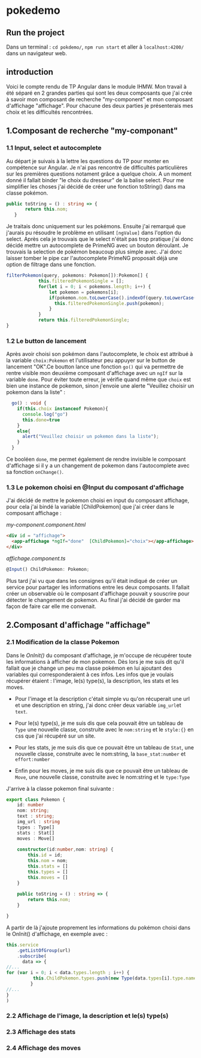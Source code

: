 # pokedemo

## Run the project

Dans un terminal : `cd pokdemo/`, `npm run start` et aller à `localhost:4200/` dans un navigateur web.

## introduction

Voici le compte rendu de TP Angular dans le module IHMW. Mon travail à été séparé en 2 grandes parties qui sont les deux composants que j'ai crée à savoir mon composant de recherche "my-component" et mon composant d'affichage "affichage". Pour chacune des deux parties je présenterais mes choix et les difficultés rencontrées.

## 1.Composant de recherche "my-componant"

### 1.1 Input, select et autocomplete

Au départ je suivais à la lettre les questions du TP pour monter en compétence sur Angular. Je n'ai pas rencontré de difficultés particulières sur les premières questions notament grâce a quelque choix. A un moment donné il fallait binder "le choix du dresseur" de la balise select. Pour me simplifier les choses j'ai décidé de créer une fonction toString() dans ma classe pokémon.

 ```ts
 public toString = () : string => {
        return this.nom;
    }
```

Je traitais donc uniquement sur les pokémons. Ensuite j'ai remarqué que j'aurais pu résoudre le problème en utilisant `[ngValue]` dans l'option du select.
Après cela je trouvais que le select n'était pas trop pratique j'ai donc décidé mettre un autocomplete de PrimeNG avec un bouton déroulant. Je trouvais la selection de pokémon beaucoup plus simple avec. J'ai donc laisser tomber le pipe car l'autocomplete PrimeNG proposait déjà une option de filtrage dans une fonction.

```ts
filterPokemon(query, pokemons: Pokemon[]):Pokemon[] {
            this.filteredPokemonSingle = [];
            for(let i = 0; i < pokemons.length; i++) {
                let pokemon = pokemons[i];
                if(pokemon.nom.toLowerCase().indexOf(query.toLowerCase()) == 0) {
                  this.filteredPokemonSingle.push(pokemon);
                }
            }
            return this.filteredPokemonSingle;
}
```



### 1.2 Le button de lancement

Après avoir choisi son pokémon dans l'autocomplete, le choix est attribué à la variable `choix:Pokemon` et l'utilisateur peu appuyer sur le button de lancement "OK".Ce boutton lance une fonction `go()` qui va permettre de rentre visible mon deuxième composant d'affichage avec un `ngIf` sur la variable `done`. Pour éviter toute erreur, je vérifie quand même que `choix` est bien une instance de pokemon, sinon j'envoie une alerte "Veuillez choisir un pokemon dans la liste" :

```ts
  go() : void {
    if(this.choix instanceof Pokemon){
      console.log("go")
      this.done=true
    }
    else{
      alert("Veuillez choisir un pokemon dans la liste");
    } 
  }
```
  
  Ce booléen `done`, me permet également de rendre invisible le composant d'affichage si il y a un changement de pokemon dans l'autocomplete avec sa fonction `onChange()`.

### 1.3 Le pokemon choisi en @Input du composant d'affichage

J'ai décidé de mettre le pokemon choisi en input du composant affichage, pour cela j'ai bindé la variable [ChildPokemon] que j'ai créer dans le composant affichage :

*my-component.component.html*
```html
<div id = "affichage">
  <app-affichage *ngIf="done"  [ChildPokemon]="choix"></app-affichage>
</div> 
```

*affichage.component.ts*
```ts
@Input() ChildPokemon: Pokemon;
```

Plus tard j'ai vu que dans les consignes qu'il était indiqué de créer un service pour partager les informations entre les deux composants. Il fallait créer un observable où le composant d'affichage pouvait y souscrire pour détecter le changement de pokemon. Au final j'ai décidé de garder ma façon de faire car elle me convenait.

## 2.Composant d'affichage "affichage"

### 2.1 Modification de la classe Pokemon

Dans le *OnInit()* du composant d'affichage, je m'occupe de récupérer toute les informations à afficher de mon pokemon. Dès lors je me suis dit qu'il fallait que je change un peu ma classe pokémon en lui ajoutant des variables qui corresponderaient à ces infos. Les infos que je voulais récupérer étaient : l'image, le(s) type(s), la description, les stats et les moves.

- Pour l'image et la description c'était simple vu qu'on récuperait une url et une description en string, j'ai donc créer deux variable `img_url`et `text`.

- Pour le(s) type(s), je me suis dis que cela pouvait être un tableau de `Type` une nouvelle classe, construite avec le `nom:string` et le `style:{}` en css que j'ai récupéré sur un site.

- Pour les stats, je me suis dis que ce pouvait être un tableau de `Stat`, une nouvelle classe, construite avec le nom:string, la `base_stat:number` et `effort:number`

- Enfin pour les moves, je me suis dis que ce pouvait être un tableau de `Move`, une nouvelle classe, construite avec le nom:string et le `type:Type`

J'arrive à la classe pokemon final suivante :

```ts
export class Pokemon {
    id: number
    nom: string;
    text : string;
    img_url : string
    types : Type[]
    stats : Stat[]
    moves : Move[] 
  
    constructor(id:number,nom: string) {
        this.id = id;
        this.nom = nom;
        this.stats = []
        this.types = []
        this.moves = []
    }
    
    public toString = () : string => {
        return this.nom;
    }

}
```

A partir de là j'ajoute proprement les informations du pokémon choisi dans le OnInit() d'affichage, en exemple avec :

```ts
this.service
    .getListOfGroup(url)
    .subscribe(
      data => {
//...
for (var i = 0; i < data.types.length ; i++) {
          this.ChildPokemon.types.push(new Type(data.types[i].type.name))
         }
//...
}
)
```

### 2.2 Affichage de l'image, la description et le(s) type(s)

### 2.3 Affichage des stats

### 2.4 Affichage des moves


 
